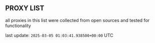 ## PROXY LIST

all proxies in this list were collected from open sources and tested for functionality

last update: `2025-03-05 01:03:41.938500+00:00` UTC